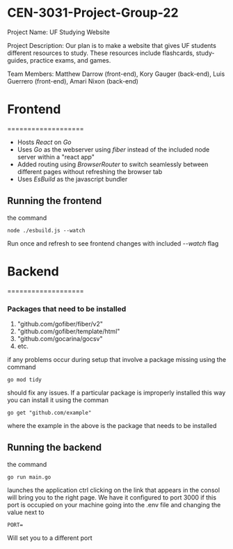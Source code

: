 # CEN-3031-Project-Group-22

Project Name: UF Studying Website

Project Description: Our plan is to make a website that gives UF students different resources to study. These resources include flashcards, study-guides, practice exams, and games. 

Team Members: Matthew Darrow (front-end), Kory Gauger (back-end), Luis Guerrero (front-end), Amari Nixon (back-end)

# Frontend
===================

- Hosts *React* on *Go*
- Uses *Go* as the webserver using *fiber* instead of the included node server within a "react app"
- Added routing using *BrowserRouter* to switch seamlessly between different pages without refreshing the browser tab
- Uses *EsBuild* as the javascript bundler

## Running the frontend
the command
```
node ./esbuild.js --watch
```
Run once and refresh to see frontend changes with included *--watch* flag

# Backend
===================
### Packages that need to be installed
1. "github.com/gofiber/fiber/v2"
2. "github.com/gofiber/template/html"
3. "github.com/gocarina/gocsv"
4. etc.

if any problems occur during setup that involve a package missing using the command
```
go mod tidy
```
should fix any issues. If a particular package is improperly installed this way you can install it using the comman
```
go get "github.com/example"
```
where the example in the above is the package that needs to be installed

## Running the backend
the command
```
go run main.go
```
launches the application
ctrl clicking on the link that appears in the consol will bring you to the right page. 
We have it configured to port 3000 if this port is occupied on your machine going into the .env file and changing the value next to 
```
PORT=
```
Will set you to a different port
